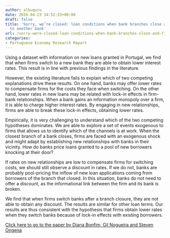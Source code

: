 ```yaml
---
author: albuquru
date: 2016-04-23 14:52:53+00:00
draft: false
title: 'Sorry, we’re closed: loan conditions when bank branches close and firms transfer
  to another bank'
url: /sorry-were-closed-loan-conditions-when-bank-branches-close-and-firms-transfer-to-another-bank/
categories:
- Portuguese Economy Research Report
---
```


Using a dataset with information on new loans granted in Portugal, we find that when firms switch to a new bank they are able to obtain lower interest rates. This result is in line with previous findings in the literature.

However, the existing literature fails to explain which of two competing explanations drive these results. On one hand, banks may offer lower rates to compensate firms for the costs they face when switching. On the other hand, lower rates in new loans may be related with lock-in effects in firm-bank relationships. When a bank gains an information monopoly over a firm, it is able to charge higher interest rates. By engaging in new relationships, firms are able to break these lock-in effects, obtaining lower rates.

Empirically, it is very challenging to understand which of the two competing hypotheses dominates. We are able to explore a set of events exogenous to firms that allows us to identify which of the channels is at work. When the closest branch of a bank closes, firms are faced with an exogenous shock and might adapt by establishing new relationships with banks in their vicinity. How do banks price loans granted to a pool of new borrowers knocking at their door?

If rates on new relationships are low to compensate firms for switching costs, we should still observe a discount in rates. If we do not, banks are probably pool-pricing the inflow of new loan applications coming from borrowers of the branch that closed. In this situation, banks do not need to offer a discount, as the informational link between the firm and its bank is broken.

We find that when firms switch banks after a branch closure, they are not able to obtain any discount. The results are similar for other loan terms. Our results are thus consistent with the hypothesis that firms obtain lower rates when they switch banks because of lock-in effects with existing borrowers.

[Click here to go to the paper by Diana Bonfim, Gil Nogueira and Steven Ongena](http://papers.ssrn.com/sol3/papers.cfm?abstract_id=2749155)


